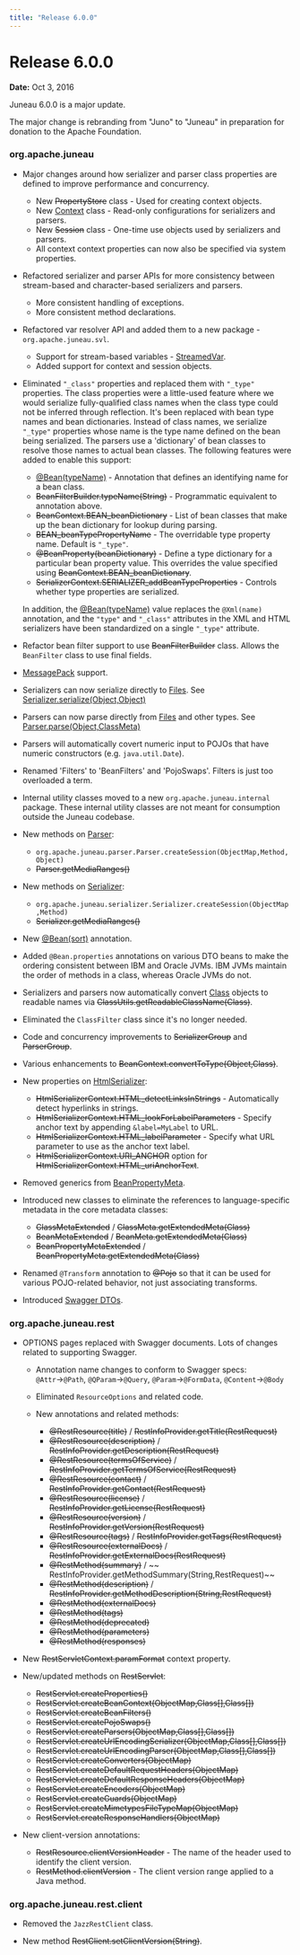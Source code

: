 ```yaml
---
title: "Release 6.0.0"
---
```


# Release 6.0.0

**Date:** Oct 3, 2016

Juneau 6.0.0 is a major update.

The major change is rebranding from "Juno" to "Juneau" in preparation for donation to the Apache Foundation.

### org.apache.juneau

- Major changes around how serializer and parser class properties are defined to improve performance and
  concurrency.

  - New ~~PropertyStore~~ class - Used for creating context objects.
  - New [Context]({{API_DOCS}}/org/apache/juneau/Context.html) class - Read-only configurations for serializers and
    parsers.
  - New ~~Session~~ class - One-time use objects used by serializers and parsers.
  - All context context properties can now also be specified via system properties.

- Refactored serializer and parser APIs for more consistency between stream-based and character-based serializers
  and parsers.

  - More consistent handling of exceptions.
  - More consistent method declarations.

- Refactored var resolver API and added them to a new package - `org.apache.juneau.svl`.

  - Support for stream-based variables - [StreamedVar]({{API_DOCS}}/org/apache/juneau/svl/StreamedVar.html).
  - Added support for context and session objects.

- Eliminated `"_class"` properties and replaced them with `"_type"` properties.
  The class properties were a little-used feature where we would serialize fully-qualified class names when the
  class type could not be inferred through reflection.
  It's been replaced with bean type names and bean dictionaries.
  Instead of class names, we serialize `"_type"` properties whose name is the type name defined on the bean being
  serialized.
  The parsers use a 'dictionary' of bean classes to resolve those names to actual bean classes.
  The following features were added to enable this support:

  - [@Bean(typeName)]({{API_DOCS}}/org/apache/juneau/annotation/Bean.html#typeName()) - Annotation that defines an
    identifying name for a bean class.
  - ~~BeanFilterBuilder.typeName(String)~~ - Programmatic equivalent to annotation above.
  - ~~BeanContext.BEAN_beanDictionary~~ - List of bean classes that make up the bean dictionary for lookup during
    parsing.
  -  ~~BEAN_beanTypePropertyName~~ - The overridable type property name. Default is `"_type"`.
  - ~~@BeanProperty(beanDictionary)~~ - Define a type dictionary for a particular bean property value.
    This overrides the value specified using ~~BeanContext.BEAN_beanDictionary~~.
  - ~~SerializerContext.SERIALIZER_addBeanTypeProperties~~ - Controls whether type properties are serialized.

  In addition, the [@Bean(typeName)]({{API_DOCS}}/org/apache/juneau/annotation/Bean.html#typeName()) value replaces
  the `@Xml(name)` annotation, and the `"type"` and `"_class"` attributes in the XML and HTML serializers have been
  standardized on a single `"_type"` attribute.

- Refactor bean filter support to use  ~~BeanFilterBuilder~~ class.
  Allows the `BeanFilter` class to use final fields.

- [MessagePack]({{API_DOCS}}/org/apache/juneau/msgpack.html) support.

- Serializers can now serialize directly to [Files]({{API_DOCS}}/java/io/File.html).
  See [Serializer.serialize(Object,Object)]({{API_DOCS}}/org/apache/juneau/serializer/Serializer.html#serialize(Object,Object))

- Parsers can now parse directly from [Files]({{API_DOCS}}/java/io/File.html) and other types.
  See [Parser.parse(Object,ClassMeta)]({{API_DOCS}}/org/apache/juneau/parser/Parser.html#parse(Object,ClassMeta))

- Parsers will automatically covert numeric input to POJOs that have numeric constructors (e.g. `java.util.Date`).

- Renamed 'Filters' to 'BeanFilters' and 'PojoSwaps'. Filters is just too overloaded a term.

- Internal utility classes moved to a new `org.apache.juneau.internal` package.
  These internal utility classes are not meant for consumption outside the Juneau codebase.

- New methods on [Parser]({{API_DOCS}}/org/apache/juneau/parser/Parser.html):

  - `org.apache.juneau.parser.Parser.createSession(ObjectMap,Method,Object)`
  - ~~Parser.getMediaRanges()~~

- New methods on [Serializer]({{API_DOCS}}/org/apache/juneau/serializer/Serializer.html):

  - `org.apache.juneau.serializer.Serializer.createSession(ObjectMap,Method)`
  - ~~Serializer.getMediaRanges()~~

- New [@Bean(sort)]({{API_DOCS}}/org/apache/juneau/annotation/Bean.html#sort()) annotation.

- Added `@Bean.properties` annotations on various DTO beans to make the ordering consistent between IBM and Oracle
  JVMs.
  IBM JVMs maintain the order of methods in a class, whereas Oracle JVMs do not.

- Serializers and parsers now automatically convert [Class]({{API_DOCS}}/java/lang/Class.html) objects to readable
  names via ~~ClassUtils.getReadableClassName(Class)~~.

- Eliminated the `ClassFilter` class since it's no longer needed.

- Code and concurrency improvements to  ~~SerializerGroup~~ and  ~~ParserGroup~~.

- Various enhancements to ~~BeanContext.convertToType(Object,Class)~~.

- New properties on [HtmlSerializer]({{API_DOCS}}/org/apache/juneau/html/HtmlSerializer.html):

  - ~~HtmlSerializerContext.HTML_detectLinksInStrings~~ - Automatically detect hyperlinks in strings.
  - ~~HtmlSerializerContext.HTML_lookForLabelParameters~~ - Specify anchor text by appending `&label=MyLabel` to
    URL.
  - ~~HtmlSerializerContext.HTML_labelParameter~~ - Specify what URL parameter to use as the anchor text label.
  - ~~HtmlSerializerContext.URI_ANCHOR~~ option for ~~HtmlSerializerContext.HTML_uriAnchorText~~.

- Removed generics from [BeanPropertyMeta]({{API_DOCS}}/org/apache/juneau/BeanPropertyMeta.html).

- Introduced new classes to eliminate the references to language-specific metadata in the core metadata classes:

  -  ~~ClassMetaExtended~~ / ~~ClassMeta.getExtendedMeta(Class)~~
  -  ~~BeanMetaExtended~~ / ~~BeanMeta.getExtendedMeta(Class)~~
  -  ~~BeanPropertyMetaExtended~~ / ~~BeanPropertyMeta.getExtendedMeta(Class)~~

- Renamed `@Transform` annotation to ~~@Pojo~~ so that it can be used for various POJO-related behavior, not just
  associating transforms.

- Introduced [Swagger DTOs]({{API_DOCS}}/org/apache/juneau/dto/swagger.html).

### org.apache.juneau.rest

- OPTIONS pages replaced with Swagger documents.
  Lots of changes related to supporting Swagger.

  - Annotation name changes to conform to Swagger specs: `@Attr`→`@Path`, `@QParam`→`@Query`, `@Param`→`@FormData`,
    `@Content`→`@Body`
  - Eliminated `ResourceOptions` and related code.
  - New annotations and related methods:

    - ~~@RestResource(title)~~ / ~~RestInfoProvider.getTitle(RestRequest)~~
    - ~~@RestResource(description)~~ / ~~RestInfoProvider.getDescription(RestRequest)~~
    - ~~@RestResource(termsOfService)~~ / ~~RestInfoProvider.getTermsOfService(RestRequest)~~
    - ~~@RestResource(contact)~~ / ~~RestInfoProvider.getContact(RestRequest)~~
    - ~~@RestResource(license)~~ / ~~RestInfoProvider.getLicense(RestRequest)~~
    - ~~@RestResource(version)~~ / ~~RestInfoProvider.getVersion(RestRequest)~~
    - ~~@RestResource(tags)~~ / ~~RestInfoProvider.getTags(RestRequest)~~
    - ~~@RestResource(externalDocs)~~ / ~~RestInfoProvider.getExternalDocs(RestRequest)~~
    - ~~@RestMethod(summary)~~ / ~~ RestInfoProvider.getMethodSummary(String,RestRequest)~~
    - ~~@RestMethod(description)~~ /
      ~~RestInfoProvider.getMethodDescription(String,RestRequest)~~
    - ~~@RestMethod(externalDocs)~~
    - ~~@RestMethod(tags)~~
    - ~~@RestMethod(deprecated)~~
    - ~~@RestMethod(parameters)~~
    - ~~@RestMethod(responses)~~

- New ~~RestServletContext.paramFormat~~ context property.

- New/updated methods on  ~~RestServlet~~:

  - ~~RestServlet.createProperties()~~
  - ~~RestServlet.createBeanContext(ObjectMap,Class[],Class[])~~
  - ~~RestServlet.createBeanFilters()~~
  - ~~RestServlet.createPojoSwaps()~~
  - ~~RestServlet.createParsers(ObjectMap,Class[],Class[])~~
  - ~~RestServlet.createUrlEncodingSerializer(ObjectMap,Class[],Class[])~~
  - ~~RestServlet.createUrlEncodingParser(ObjectMap,Class[],Class[])~~
  - ~~RestServlet.createConverters(ObjectMap)~~
  - ~~RestServlet.createDefaultRequestHeaders(ObjectMap)~~
  - ~~RestServlet.createDefaultResponseHeaders(ObjectMap)~~
  - ~~RestServlet.createEncoders(ObjectMap)~~
  - ~~RestServlet.createGuards(ObjectMap)~~
  - ~~RestServlet.createMimetypesFileTypeMap(ObjectMap)~~
  - ~~RestServlet.createResponseHandlers(ObjectMap)~~

- New client-version annotations:

  - ~~RestResource.clientVersionHeader~~ - The name of the header used to identify the client version.
  - ~~RestMethod.clientVersion~~ - The client version range applied to a Java method.

### org.apache.juneau.rest.client

- Removed the `JazzRestClient` class.

- New method ~~RestClient.setClientVersion(String)~~.